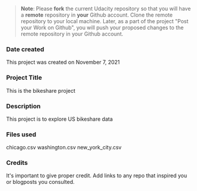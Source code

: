>**Note**: Please **fork** the current Udacity repository so that you will have a **remote** repository in **your** Github account. Clone the remote repository to your local machine. Later, as a part of the project "Post your Work on Github", you will push your proposed changes to the remote repository in your Github account.

### Date created
This project was created on November 7, 2021
### Project Title
This is the bikeshare project 

### Description
This project is to explore US bikeshare data
### Files used
chicago.csv
washington.csv
new_york_city.csv

### Credits
It's important to give proper credit. Add links to any repo that inspired you or blogposts you consulted.

